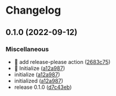 # Changelog

## 0.1.0 (2022-09-12)


### Miscellaneous

* 🤖 add release-please action ([2683c75](https://github.com/shufo/laravel-opensearch/commit/2683c75dc5b07a44632a76a1a0d989beb898f33b))
* 🤖 Initialize ([a12a987](https://github.com/shufo/laravel-opensearch/commit/a12a987502e8ab0cd2d4bc51551722ed0a37b99e))
* initialize ([a12a987](https://github.com/shufo/laravel-opensearch/commit/a12a987502e8ab0cd2d4bc51551722ed0a37b99e))
* initialized ([a12a987](https://github.com/shufo/laravel-opensearch/commit/a12a987502e8ab0cd2d4bc51551722ed0a37b99e))
* release 0.1.0 ([d7c43eb](https://github.com/shufo/laravel-opensearch/commit/d7c43eb24fcd0ec58cff35c95628d9c839e088e9))
